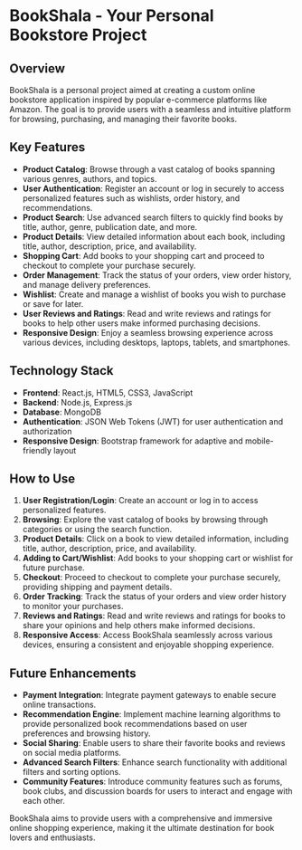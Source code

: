 # BookShala - Your Personal Bookstore Project

## Overview
BookShala is a personal project aimed at creating a custom online bookstore application inspired by popular e-commerce platforms like Amazon. The goal is to provide users with a seamless and intuitive platform for browsing, purchasing, and managing their favorite books.

## Key Features
- **Product Catalog**: Browse through a vast catalog of books spanning various genres, authors, and topics.
- **User Authentication**: Register an account or log in securely to access personalized features such as wishlists, order history, and recommendations.
- **Product Search**: Use advanced search filters to quickly find books by title, author, genre, publication date, and more.
- **Product Details**: View detailed information about each book, including title, author, description, price, and availability.
- **Shopping Cart**: Add books to your shopping cart and proceed to checkout to complete your purchase securely.
- **Order Management**: Track the status of your orders, view order history, and manage delivery preferences.
- **Wishlist**: Create and manage a wishlist of books you wish to purchase or save for later.
- **User Reviews and Ratings**: Read and write reviews and ratings for books to help other users make informed purchasing decisions.
- **Responsive Design**: Enjoy a seamless browsing experience across various devices, including desktops, laptops, tablets, and smartphones.

## Technology Stack
- **Frontend**: React.js, HTML5, CSS3, JavaScript
- **Backend**: Node.js, Express.js
- **Database**: MongoDB
- **Authentication**: JSON Web Tokens (JWT) for user authentication and authorization
- **Responsive Design**: Bootstrap framework for adaptive and mobile-friendly layout

## How to Use
1. **User Registration/Login**: Create an account or log in to access personalized features.
2. **Browsing**: Explore the vast catalog of books by browsing through categories or using the search function.
3. **Product Details**: Click on a book to view detailed information, including title, author, description, price, and availability.
4. **Adding to Cart/Wishlist**: Add books to your shopping cart or wishlist for future purchase.
5. **Checkout**: Proceed to checkout to complete your purchase securely, providing shipping and payment details.
6. **Order Tracking**: Track the status of your orders and view order history to monitor your purchases.
7. **Reviews and Ratings**: Read and write reviews and ratings for books to share your opinions and help others make informed decisions.
8. **Responsive Access**: Access BookShala seamlessly across various devices, ensuring a consistent and enjoyable shopping experience.

## Future Enhancements
- **Payment Integration**: Integrate payment gateways to enable secure online transactions.
- **Recommendation Engine**: Implement machine learning algorithms to provide personalized book recommendations based on user preferences and browsing history.
- **Social Sharing**: Enable users to share their favorite books and reviews on social media platforms.
- **Advanced Search Filters**: Enhance search functionality with additional filters and sorting options.
- **Community Features**: Introduce community features such as forums, book clubs, and discussion boards for users to interact and engage with each other.

BookShala aims to provide users with a comprehensive and immersive online shopping experience, making it the ultimate destination for book lovers and enthusiasts.
